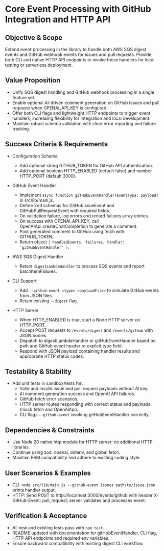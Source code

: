 # Core Event Processing with GitHub Integration and HTTP API

## Objective & Scope
Extend event processing in the library to handle both AWS SQS digest events and GitHub webhook events for issues and pull requests. Provide both CLI and native HTTP API endpoints to invoke these handlers for local testing or serverless deployment.

## Value Proposition
- Unify SQS digest handling and GitHub webhook processing in a single feature set.
- Enable optional AI-driven comment generation on GitHub issues and pull requests when OPENAI_API_KEY is configured.
- Offer both CLI flags and lightweight HTTP endpoints to trigger event handlers, increasing flexibility for integration and local development.
- Maintain robust schema validation with clear error reporting and failure tracking.

## Success Criteria & Requirements
- Configuration Schema
  - Add optional string GITHUB_TOKEN for GitHub API authentication.
  - Add optional boolean HTTP_ENABLED (default false) and number HTTP_PORT (default 3000).

- GitHub Event Handler
  - Implement `async function gitHubEventHandler(eventType, payload)` in src/lib/main.js.
  - Define Zod schemas for GitHubIssueEvent and GitHubPullRequestEvent with required fields.
  - On validation failure, log errors and record failures array entries.
  - On success with OPENAI_API_KEY, call OpenAIApi.createChatCompletion to generate a comment.
  - Post generated comment to GitHub using fetch with GITHUB_TOKEN.
  - Return object `{ handledEvents, failures, handler: 'gitHubEventHandler' }`.

- AWS SQS Digest Handler
  - Retain `digestLambdaHandler` to process SQS events and report batchItemFailures.

- CLI Support
  - Add `--github-event <type> <payloadFile>` to simulate GitHub events from JSON files.
  - Retain existing `--digest` flag.

- HTTP Server
  - When HTTP_ENABLED is true, start a Node HTTP server on HTTP_PORT.
  - Accept POST requests to `/events/digest` and `/events/github` with JSON bodies.
  - Dispatch to digestLambdaHandler or gitHubEventHandler based on path and GitHub event header or explicit type field.
  - Respond with JSON payload containing handler results and appropriate HTTP status codes.

## Testability & Stability
- Add unit tests in sandbox/tests for:
  - Valid and invalid issue and pull request payloads without AI key.
  - AI comment generation success and OpenAI API failures.
  - GitHub fetch error scenarios.
  - HTTP server routes responding with correct status and payloads (mock fetch and OpenAIApi).
  - CLI flags `--github-event` invoking gitHubEventHandler correctly.

## Dependencies & Constraints
- Use Node 20 native http module for HTTP server; no additional HTTP libraries.
- Continue using zod, openai, dotenv, and global fetch.
- Maintain ESM compatibility and adhere to existing coding style.

## User Scenarios & Examples
- CLI: `node src/lib/main.js --github-event issues path/to/issue.json` prints handler output.
- HTTP: Send POST to http://localhost:3000/events/github with header X-GitHub-Event: pull_request; server validates and processes event.

## Verification & Acceptance
- All new and existing tests pass with `npm test`.
- README updated with documentation for gitHubEventHandler, CLI flag, HTTP API endpoints and required env variables.
- Ensure backward compatibility with existing digest CLI workflow.